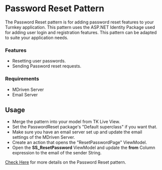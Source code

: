 
# Password Reset Pattern

The Password Reset pattern is for adding password reset features to your Turnkey application. This pattern uses the ASP.NET Identity Package used for adding user login and registration features. This pattern can be adapted to suite your application needs.


### Features
- Resetting user passwords.
- Sending Password reset requests.

### Requirements
- MDriven Server
- Email Server

## Usage
- Merge the pattern into your model from TK Live View.
- Set the PasswordReset package's "Default superclass" if you want that.
- Make sure you have an email server set up and update the email settings of the MDriven Server.
- Create an action that opens the "ResetPasswordPage" ViewModel.
- Open the **SS_ResetPassword** ViewModel and update the **from** Column expression to the email of the sender String.


[Check Here](https://wiki.mdriven.net/Documentation:Password_Reset_Package) for more details on the Password Reset pattern.